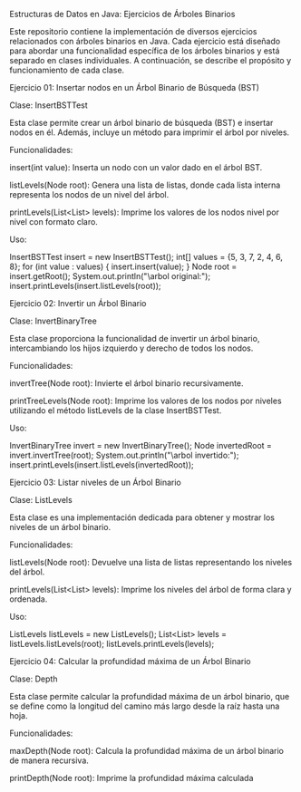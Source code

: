 Estructuras de Datos en Java: Ejercicios de Árboles Binarios

Este repositorio contiene la implementación de diversos ejercicios relacionados con árboles binarios en Java. Cada ejercicio está diseñado para abordar una funcionalidad específica de los árboles binarios y está separado en clases individuales. A continuación, se describe el propósito y funcionamiento de cada clase.

Ejercicio 01: Insertar nodos en un Árbol Binario de Búsqueda (BST)

Clase: InsertBSTTest

Esta clase permite crear un árbol binario de búsqueda (BST) e insertar nodos en él. Además, incluye un método para imprimir el árbol por niveles.

Funcionalidades:

insert(int value): Inserta un nodo con un valor dado en el árbol BST.

listLevels(Node root): Genera una lista de listas, donde cada lista interna representa los nodos de un nivel del árbol.

printLevels(List<List<Node>> levels): Imprime los valores de los nodos nivel por nivel con formato claro.

Uso:


InsertBSTTest insert = new InsertBSTTest();
int[] values = {5, 3, 7, 2, 4, 6, 8};
for (int value : values) {
    insert.insert(value);
}
Node root = insert.getRoot();
System.out.println("\arbol original:");
insert.printLevels(insert.listLevels(root));

Ejercicio 02: Invertir un Árbol Binario

Clase: InvertBinaryTree

Esta clase proporciona la funcionalidad de invertir un árbol binario, intercambiando los hijos izquierdo y derecho de todos los nodos.

Funcionalidades:

invertTree(Node root): Invierte el árbol binario recursivamente.

printTreeLevels(Node root): Imprime los valores de los nodos por niveles utilizando el método listLevels de la clase InsertBSTTest.

Uso:

InvertBinaryTree invert = new InvertBinaryTree();
Node invertedRoot = invert.invertTree(root);
System.out.println("\arbol invertido:");
insert.printLevels(insert.listLevels(invertedRoot));

Ejercicio 03: Listar niveles de un Árbol Binario

Clase: ListLevels

Esta clase es una implementación dedicada para obtener y mostrar los niveles de un árbol binario.

Funcionalidades:

listLevels(Node root): Devuelve una lista de listas representando los niveles del árbol.

printLevels(List<List<Node>> levels): Imprime los niveles del árbol de forma clara y ordenada.

Uso:

ListLevels listLevels = new ListLevels();
List<List<Node>> levels = listLevels.listLevels(root);
listLevels.printLevels(levels);

Ejercicio 04: Calcular la profundidad máxima de un Árbol Binario

Clase: Depth

Esta clase permite calcular la profundidad máxima de un árbol binario, que se define como la longitud del camino más largo desde la raíz hasta una hoja.

Funcionalidades:

maxDepth(Node root): Calcula la profundidad máxima de un árbol binario de manera recursiva.

printDepth(Node root): Imprime la profundidad máxima calculada
